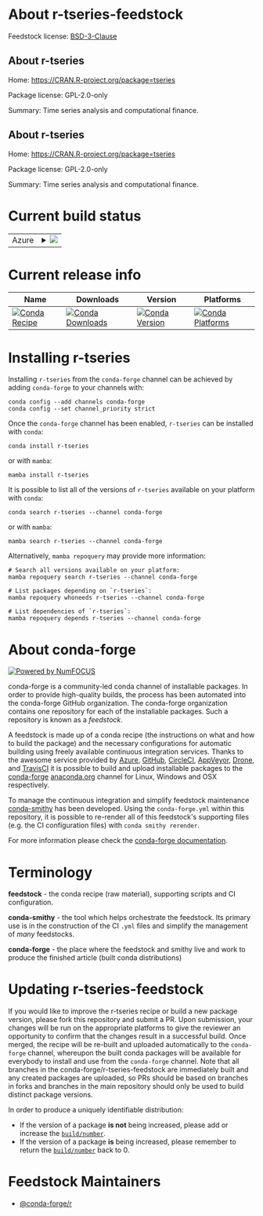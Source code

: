 About r-tseries-feedstock
=========================

Feedstock license: [BSD-3-Clause](https://github.com/conda-forge/r-tseries-feedstock/blob/main/LICENSE.txt)


About r-tseries
---------------

Home: https://CRAN.R-project.org/package=tseries

Package license: GPL-2.0-only

Summary: Time series analysis and computational finance.

About r-tseries
---------------

Home: https://CRAN.R-project.org/package=tseries

Package license: GPL-2.0-only

Summary: Time series analysis and computational finance.

Current build status
====================


<table>
    
  <tr>
    <td>Azure</td>
    <td>
      <details>
        <summary>
          <a href="https://dev.azure.com/conda-forge/feedstock-builds/_build/latest?definitionId=1753&branchName=main">
            <img src="https://dev.azure.com/conda-forge/feedstock-builds/_apis/build/status/r-tseries-feedstock?branchName=main">
          </a>
        </summary>
        <table>
          <thead><tr><th>Variant</th><th>Status</th></tr></thead>
          <tbody><tr>
              <td>linux_64_r_base4.4</td>
              <td>
                <a href="https://dev.azure.com/conda-forge/feedstock-builds/_build/latest?definitionId=1753&branchName=main">
                  <img src="https://dev.azure.com/conda-forge/feedstock-builds/_apis/build/status/r-tseries-feedstock?branchName=main&jobName=linux&configuration=linux%20linux_64_r_base4.4" alt="variant">
                </a>
              </td>
            </tr><tr>
              <td>linux_64_r_base4.5</td>
              <td>
                <a href="https://dev.azure.com/conda-forge/feedstock-builds/_build/latest?definitionId=1753&branchName=main">
                  <img src="https://dev.azure.com/conda-forge/feedstock-builds/_apis/build/status/r-tseries-feedstock?branchName=main&jobName=linux&configuration=linux%20linux_64_r_base4.5" alt="variant">
                </a>
              </td>
            </tr><tr>
              <td>linux_aarch64_r_base4.4</td>
              <td>
                <a href="https://dev.azure.com/conda-forge/feedstock-builds/_build/latest?definitionId=1753&branchName=main">
                  <img src="https://dev.azure.com/conda-forge/feedstock-builds/_apis/build/status/r-tseries-feedstock?branchName=main&jobName=linux&configuration=linux%20linux_aarch64_r_base4.4" alt="variant">
                </a>
              </td>
            </tr><tr>
              <td>linux_aarch64_r_base4.5</td>
              <td>
                <a href="https://dev.azure.com/conda-forge/feedstock-builds/_build/latest?definitionId=1753&branchName=main">
                  <img src="https://dev.azure.com/conda-forge/feedstock-builds/_apis/build/status/r-tseries-feedstock?branchName=main&jobName=linux&configuration=linux%20linux_aarch64_r_base4.5" alt="variant">
                </a>
              </td>
            </tr><tr>
              <td>linux_ppc64le_r_base4.4</td>
              <td>
                <a href="https://dev.azure.com/conda-forge/feedstock-builds/_build/latest?definitionId=1753&branchName=main">
                  <img src="https://dev.azure.com/conda-forge/feedstock-builds/_apis/build/status/r-tseries-feedstock?branchName=main&jobName=linux&configuration=linux%20linux_ppc64le_r_base4.4" alt="variant">
                </a>
              </td>
            </tr><tr>
              <td>linux_ppc64le_r_base4.5</td>
              <td>
                <a href="https://dev.azure.com/conda-forge/feedstock-builds/_build/latest?definitionId=1753&branchName=main">
                  <img src="https://dev.azure.com/conda-forge/feedstock-builds/_apis/build/status/r-tseries-feedstock?branchName=main&jobName=linux&configuration=linux%20linux_ppc64le_r_base4.5" alt="variant">
                </a>
              </td>
            </tr><tr>
              <td>osx_64_r_base4.4</td>
              <td>
                <a href="https://dev.azure.com/conda-forge/feedstock-builds/_build/latest?definitionId=1753&branchName=main">
                  <img src="https://dev.azure.com/conda-forge/feedstock-builds/_apis/build/status/r-tseries-feedstock?branchName=main&jobName=osx&configuration=osx%20osx_64_r_base4.4" alt="variant">
                </a>
              </td>
            </tr><tr>
              <td>osx_64_r_base4.5</td>
              <td>
                <a href="https://dev.azure.com/conda-forge/feedstock-builds/_build/latest?definitionId=1753&branchName=main">
                  <img src="https://dev.azure.com/conda-forge/feedstock-builds/_apis/build/status/r-tseries-feedstock?branchName=main&jobName=osx&configuration=osx%20osx_64_r_base4.5" alt="variant">
                </a>
              </td>
            </tr><tr>
              <td>osx_arm64_r_base4.4</td>
              <td>
                <a href="https://dev.azure.com/conda-forge/feedstock-builds/_build/latest?definitionId=1753&branchName=main">
                  <img src="https://dev.azure.com/conda-forge/feedstock-builds/_apis/build/status/r-tseries-feedstock?branchName=main&jobName=osx&configuration=osx%20osx_arm64_r_base4.4" alt="variant">
                </a>
              </td>
            </tr><tr>
              <td>osx_arm64_r_base4.5</td>
              <td>
                <a href="https://dev.azure.com/conda-forge/feedstock-builds/_build/latest?definitionId=1753&branchName=main">
                  <img src="https://dev.azure.com/conda-forge/feedstock-builds/_apis/build/status/r-tseries-feedstock?branchName=main&jobName=osx&configuration=osx%20osx_arm64_r_base4.5" alt="variant">
                </a>
              </td>
            </tr><tr>
              <td>win_64_r_base4.4</td>
              <td>
                <a href="https://dev.azure.com/conda-forge/feedstock-builds/_build/latest?definitionId=1753&branchName=main">
                  <img src="https://dev.azure.com/conda-forge/feedstock-builds/_apis/build/status/r-tseries-feedstock?branchName=main&jobName=win&configuration=win%20win_64_r_base4.4" alt="variant">
                </a>
              </td>
            </tr><tr>
              <td>win_64_r_base4.5</td>
              <td>
                <a href="https://dev.azure.com/conda-forge/feedstock-builds/_build/latest?definitionId=1753&branchName=main">
                  <img src="https://dev.azure.com/conda-forge/feedstock-builds/_apis/build/status/r-tseries-feedstock?branchName=main&jobName=win&configuration=win%20win_64_r_base4.5" alt="variant">
                </a>
              </td>
            </tr>
          </tbody>
        </table>
      </details>
    </td>
  </tr>
</table>

Current release info
====================

| Name | Downloads | Version | Platforms |
| --- | --- | --- | --- |
| [![Conda Recipe](https://img.shields.io/badge/recipe-r--tseries-green.svg)](https://anaconda.org/conda-forge/r-tseries) | [![Conda Downloads](https://img.shields.io/conda/dn/conda-forge/r-tseries.svg)](https://anaconda.org/conda-forge/r-tseries) | [![Conda Version](https://img.shields.io/conda/vn/conda-forge/r-tseries.svg)](https://anaconda.org/conda-forge/r-tseries) | [![Conda Platforms](https://img.shields.io/conda/pn/conda-forge/r-tseries.svg)](https://anaconda.org/conda-forge/r-tseries) |

Installing r-tseries
====================

Installing `r-tseries` from the `conda-forge` channel can be achieved by adding `conda-forge` to your channels with:

```
conda config --add channels conda-forge
conda config --set channel_priority strict
```

Once the `conda-forge` channel has been enabled, `r-tseries` can be installed with `conda`:

```
conda install r-tseries
```

or with `mamba`:

```
mamba install r-tseries
```

It is possible to list all of the versions of `r-tseries` available on your platform with `conda`:

```
conda search r-tseries --channel conda-forge
```

or with `mamba`:

```
mamba search r-tseries --channel conda-forge
```

Alternatively, `mamba repoquery` may provide more information:

```
# Search all versions available on your platform:
mamba repoquery search r-tseries --channel conda-forge

# List packages depending on `r-tseries`:
mamba repoquery whoneeds r-tseries --channel conda-forge

# List dependencies of `r-tseries`:
mamba repoquery depends r-tseries --channel conda-forge
```


About conda-forge
=================

[![Powered by
NumFOCUS](https://img.shields.io/badge/powered%20by-NumFOCUS-orange.svg?style=flat&colorA=E1523D&colorB=007D8A)](https://numfocus.org)

conda-forge is a community-led conda channel of installable packages.
In order to provide high-quality builds, the process has been automated into the
conda-forge GitHub organization. The conda-forge organization contains one repository
for each of the installable packages. Such a repository is known as a *feedstock*.

A feedstock is made up of a conda recipe (the instructions on what and how to build
the package) and the necessary configurations for automatic building using freely
available continuous integration services. Thanks to the awesome service provided by
[Azure](https://azure.microsoft.com/en-us/services/devops/), [GitHub](https://github.com/),
[CircleCI](https://circleci.com/), [AppVeyor](https://www.appveyor.com/),
[Drone](https://cloud.drone.io/welcome), and [TravisCI](https://travis-ci.com/)
it is possible to build and upload installable packages to the
[conda-forge](https://anaconda.org/conda-forge) [anaconda.org](https://anaconda.org/)
channel for Linux, Windows and OSX respectively.

To manage the continuous integration and simplify feedstock maintenance
[conda-smithy](https://github.com/conda-forge/conda-smithy) has been developed.
Using the ``conda-forge.yml`` within this repository, it is possible to re-render all of
this feedstock's supporting files (e.g. the CI configuration files) with ``conda smithy rerender``.

For more information please check the [conda-forge documentation](https://conda-forge.org/docs/).

Terminology
===========

**feedstock** - the conda recipe (raw material), supporting scripts and CI configuration.

**conda-smithy** - the tool which helps orchestrate the feedstock.
                   Its primary use is in the construction of the CI ``.yml`` files
                   and simplify the management of *many* feedstocks.

**conda-forge** - the place where the feedstock and smithy live and work to
                  produce the finished article (built conda distributions)


Updating r-tseries-feedstock
============================

If you would like to improve the r-tseries recipe or build a new
package version, please fork this repository and submit a PR. Upon submission,
your changes will be run on the appropriate platforms to give the reviewer an
opportunity to confirm that the changes result in a successful build. Once
merged, the recipe will be re-built and uploaded automatically to the
`conda-forge` channel, whereupon the built conda packages will be available for
everybody to install and use from the `conda-forge` channel.
Note that all branches in the conda-forge/r-tseries-feedstock are
immediately built and any created packages are uploaded, so PRs should be based
on branches in forks and branches in the main repository should only be used to
build distinct package versions.

In order to produce a uniquely identifiable distribution:
 * If the version of a package **is not** being increased, please add or increase
   the [``build/number``](https://docs.conda.io/projects/conda-build/en/latest/resources/define-metadata.html#build-number-and-string).
 * If the version of a package **is** being increased, please remember to return
   the [``build/number``](https://docs.conda.io/projects/conda-build/en/latest/resources/define-metadata.html#build-number-and-string)
   back to 0.

Feedstock Maintainers
=====================

* [@conda-forge/r](https://github.com/orgs/conda-forge/teams/r/)

